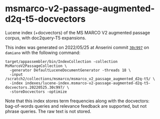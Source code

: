 # msmarco-v2-passage-augmented-d2q-t5-docvectors

Lucene index (+docvectors) of the MS MARCO V2 augmented passage corpus, with doc2query-T5 expansions.

This index was generated on 2022/05/25 at Anserini commit [`30c997`](https://github.com/castorini/anserini/commit/30c9974f495a06c94d576d0e9c2c5861515e0e19) on `damiano` with the following command:

```
target/appassembler/bin/IndexCollection -collection MsMarcoV2PassageCollection \
  -generator DefaultLuceneDocumentGenerator -threads 18 \
  -input /scratch2/collections/msmarco/msmarco_v2_passage_augmented_d2q-t5/ \
  -index indexes/lucene-index.msmarco-v2-passage-augmented-d2q-t5-docvectors.20220525.30c997/ \
  -storeDocvectors -optimize
```

Note that this index stores term frequencies along with the docvectors: bag-of-words queries and relevance feedback are supported, but not phrase queries.
The raw text is not stored.
